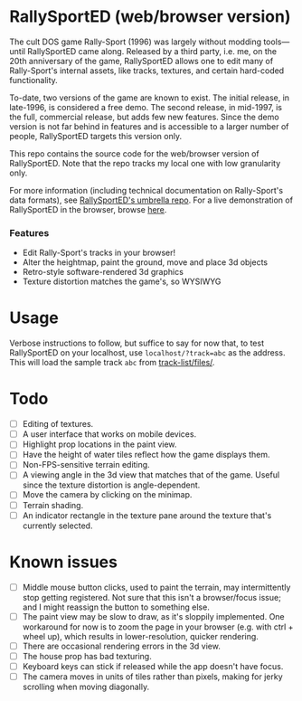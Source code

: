 # RallySportED (web/browser version)
The cult DOS game Rally-Sport (1996) was largely without modding tools&mdash;until RallySportED came along. Released by a third party, i.e. me, on the 20th anniversary of the game, RallySportED allows one to edit many of Rally-Sport's internal assets, like tracks, textures, and certain hard-coded functionality.

To-date, two versions of the game are known to exist. The initial release, in late-1996, is considered a free demo. The second release, in mid-1997, is the full, commercial release, but adds few new features. Since the demo version is not far behind in features and is accessible to a larger number of people, RallySportED targets this version only.

This repo contains the source code for the web/browser version of RallySportED. Note that the repo tracks my local one with low granularity only.

For more information (including technical documentation on Rally-Sport's data formats), see [RallySportED's umbrella repo](../../../rallysported). For a live demonstration of RallySportED in the browser, browse [here](http://tarpeeksihyvaesoft.com/rallysported/).

### Features
- Edit Rally-Sport's tracks in your browser!
- Alter the heightmap, paint the ground, move and place 3d objects
- Retro-style software-rendered 3d graphics
- Texture distortion matches the game's, so WYSIWYG

# Usage
Verbose instructions to follow, but suffice to say for now that, to test RallySportED on your localhost, use ```localhost/?track=abc``` as the address. This will load the sample track `abc` from [track-list/files/](track-list/files/).

# Todo
- [ ] Editing of textures.
- [ ] A user interface that works on mobile devices.
- [ ] Highlight prop locations in the paint view.
- [ ] Have the height of water tiles reflect how the game displays them.
- [ ] Non-FPS-sensitive terrain editing.
- [ ] A viewing angle in the 3d view that matches that of the game. Useful since the texture distortion is angle-dependent.
- [ ] Move the camera by clicking on the minimap.
- [ ] Terrain shading.
- [ ] An indicator rectangle in the texture pane around the texture that's currently selected.

# Known issues
- [ ] Middle mouse button clicks, used to paint the terrain, may intermittently stop getting registered. Not sure that this isn't a browser/focus issue; and I might reassign the button to something else.
- [ ] The paint view may be slow to draw, as it's sloppily implemented. One workaround for now is to zoom the page in your browser (e.g. with ctrl + wheel up), which results in lower-resolution, quicker rendering.
- [ ] There are occasional rendering errors in the 3d view.
- [ ] The house prop has bad texturing. 
- [ ] Keyboard keys can stick if released while the app doesn't have focus.
- [ ] The camera moves in units of tiles rather than pixels, making for jerky scrolling when moving diagonally.
